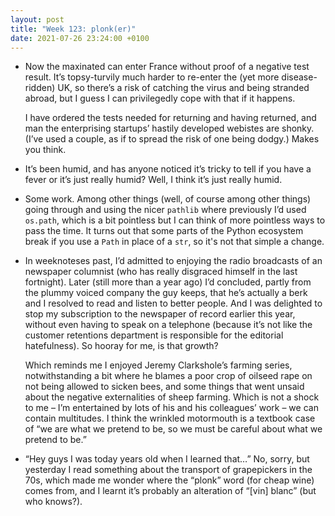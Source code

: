 ```yaml
---
layout: post
title: "Week 123: plonk(er)"
date: 2021-07-26 23:24:00 +0100
---
```


- Now the maxinated can enter France without proof of a negative test result.
  It’s topsy-turvily much harder to re-enter the (yet more disease-ridden) UK,
  so there’s a risk of catching the virus and being stranded abroad,
  but I guess I can privilegedly cope with that if it happens.

  I have ordered the tests needed for returning and having returned, and man the enterprising startups’
  hastily developed webistes are shonky.
  (I’ve used a couple, as if to spread the risk of one being dodgy.) 
  Makes you think.

- It’s been humid, and has anyone noticed it’s tricky to tell if you have a fever or it’s just really humid?
  Well, I think it’s just really humid.

- Some work. Among other things (well, of course among other things)
  going through and using the nicer `pathlib` where previously I’d used `os.path`,
  which is a bit pointless but I can think of more pointless ways to pass the time.
  It turns out that some parts of the Python ecosystem break if you use a `Path` in place of a `str`,
  so it's not that simple a change.

- In weeknoteses past, I’d admitted to enjoying the radio broadcasts of an newspaper columnist (who has really disgraced himself in the last fortnight).
  Later (still more than a year ago) I’d concluded, partly from the plummy voiced company the guy keeps,
  that he’s actually a berk and I resolved to read and listen to better people.
  And I was delighted to stop my subscription to the newspaper of record earlier this year,
  without even having to speak on a telephone
  (because it’s not like the customer retentions department is responsible for the editorial hatefulness).
  So hooray for me, is that growth?

  Which reminds me I enjoyed Jeremy Clarkshole’s farming series, notwithstanding a bit where he blames a poor crop of oilseed rape on not being allowed to sicken bees, and some things that went unsaid about the negative externalities of sheep farming. Which is not a shock to me – I’m entertained by lots of his and his colleagues’ work – we can contain multitudes. I think the wrinkled motormouth is a textbook case of “we are what we pretend to be, so we must be careful about what we pretend to be.”

- “Hey guys I was today years old when I learned that…” No, sorry, but yesterday I read something about the transport of grapepickers in the 70s, which made me wonder where the “plonk” word (for cheap wine) comes from, and I learnt it’s probably an alteration of “[vin] blanc” (but who knows?).
